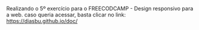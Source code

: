 Realizando o 5º exercício para o FREECODCAMP - Design responsivo para a web. caso queria acessar, basta clicar no link: 
https://diasbu.github.io/doc/
